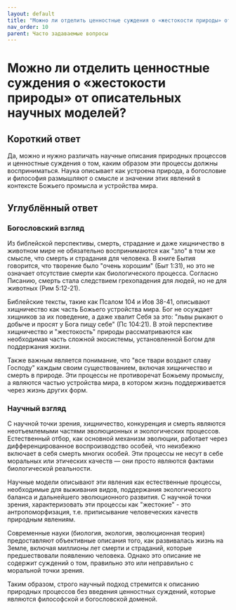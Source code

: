 ```yaml
---
layout: default
title: "Можно ли отделить ценностные суждения о «жестокости природы» от описательных научных моделей?"
nav_order: 10
parent: Часто задаваемые вопросы
---
```


# Можно ли отделить ценностные суждения о «жестокости природы» от описательных научных моделей?

## Короткий ответ

Да, можно и нужно различать научные описания природных процессов и ценностные суждения о том, каким образом эти процессы должны восприниматься. Наука описывает как устроена природа, а богословие и философия размышляют о смысле и значении этих явлений в контексте Божьего промысла и устройства мира.

## Углублённый ответ

### Богословский взгляд

Из библейской перспективы, смерть, страдание и даже хищничество в животном мире не обязательно воспринимаются как "зло" в том же смысле, что смерть и страдания для человека. В книге Бытия говорится, что творение было "очень хорошим" (Быт 1:31), но это не означает отсутствие смерти как биологического процесса. Согласно Писанию, смерть стала следствием грехопадения для людей, но не для животных (Рим 5:12-21).

Библейские тексты, такие как Псалом 104 и Иов 38-41, описывают хищничество как часть Божьего устройства мира. Бог не осуждает хищников за их поведение, а даже хвалит Себя за это: "львы рыкают о добыче и просят у Бога пищу себе" (Пс 104:21). В этой перспективе хищничество и "жестокость" природы рассматриваются как необходимая часть сложной экосистемы, установленной Богом для поддержания жизни.

Также важным является понимание, что "все твари воздают славу Господу" каждым своим существованием, включая хищничество и смерть в природе. Эти процессы не противоречат Божьему промыслу, а являются частью устройства мира, в котором жизнь поддерживается через жизнь других форм.

### Научный взгляд

С научной точки зрения, хищничество, конкуренция и смерть являются неотъемлемыми частями эволюционных и экологических процессов. Естественный отбор, как основной механизм эволюции, работает через дифференцированное воспроизводство особей, что неизбежно включает в себя смерть многих особей. Эти процессы не несут в себе моральных или этических качеств — они просто являются фактами биологической реальности.

Научные модели описывают эти явления как естественные процессы, необходимые для выживания видов, поддержания экологического баланса и дальнейшего эволюционного развития. С научной точки зрения, характеризовать эти процессы как "жестокие" - это антропоморфизация, т.е. приписывание человеческих качеств природным явлениям.

Современные науки (биология, экология, эволюционная теория) предоставляют объективные описания того, как развивалась жизнь на Земле, включая миллионы лет смерти и страданий, которые предшествовали появлению человека. Однако это описание не содержит суждений о том, правильно это или неправильно с моральной точки зрения.

Таким образом, строго научный подход стремится к описанию природных процессов без введения ценностных суждений, которые являются философской и богословской доменой.